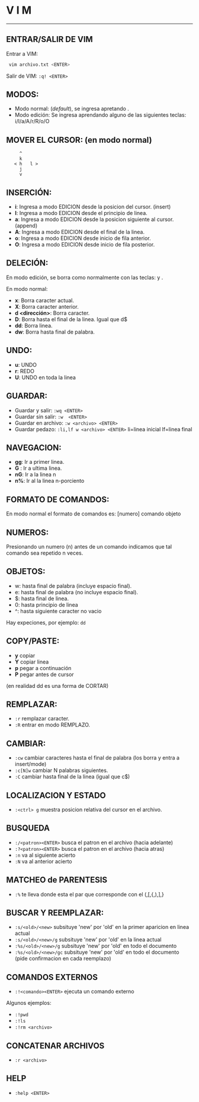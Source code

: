 # V I M

>

---

## ENTRAR/SALIR DE VIM
Entrar a VIM: 
```bash
 vim archivo.txt <ENTER>
```

Salir de VIM: 
``:q! <ENTER>`` 

## MODOS:
- Modo normal: (*default*), se ingresa apretando <ESC>.
- Modo edición:	Se ingresa aprendando alguno de las siguientes teclas: i/I/a/A/r/R/o/O

## MOVER EL CURSOR: (en modo normal)
	     ^
	     k		    
       < h	 l >	
	     j		
	     v

## INSERCIÓN:
- **i**: Ingresa a modo EDICION desde la posicion del cursor. (insert)
- **I**: Ingresa a modo EDICION desde el principio de linea.
- **a**: Ingresa a modo EDICION desde la posicion siguiente al cursor. (append)
- **A**: Ingresa a modo EDICION desde el final de la linea.
- **o**: Ingresa a modo EDICION desde inicio de fila anterior.
- **O**: Ingresa a modo EDICION desde inicio de fila posterior.		

## DELECIÓN:
En modo edición, se borra como normalmente con las teclas: *<supr>* y *<del>*.

En modo normal:
- **x**: Borra caracter actual.
- **X**: Borra caracter anterior.
- **d <dirección>**: Borra caracter.
- **D**: Borra hasta el final de la linea. Igual que d$
- **dd**: Borra linea.
- **dw**: Borra hasta final de palabra.

## UNDO:
- **u**: UNDO
- **<ctrl>r**: REDO
- **U**: UNDO en toda la linea

## GUARDAR:

- Guardar y salir: 	``:wq <ENTER>``
- Guardar sin salir: 	``:w  <ENTER>``	
- Guardar en archivo: 	``:w <archivo> <ENTER>``
- Guardar pedazo:  	``:li,lf w <archivo> <ENTER>``  li=linea inicial lf=linea final 

## NAVEGACION:
- **gg**: Ir a primer linea.
- **G**	: Ir a ultima linea.
- **nG**: Ir a la linea n
- **n%**: Ir al la linea n-porciento 

## FORMATO DE COMANDOS:
En modo normal el formato de comandos es:
	[numero] comando objeto

## NUMEROS:
Presionando un numero (n) antes de un comando indicamos que tal comando sea repetido n veces.

## OBJETOS:
- w: hasta final de palabra (incluye espacio final).
- e: hasta final de palabra (no incluye espacio final).
- $: hasta final de linea.
- 0: hasta principio de linea
- ^: hasta siguiente caracter no vacio

Hay expeciones, por ejemplo: ``dd``
		
## COPY/PASTE:
- **y**	copiar 
- **Y**	copiar linea
- **p**	pegar a continuación
- **P**	pegar antes de cursor

(en realidad dd es una forma de CORTAR)
## REMPLAZAR:
- ``:r``	remplazar caracter.
- ``:R``	entrar en modo REMPLAZO.

## CAMBIAR:
- ``:cw``	cambiar caracteres hasta el final de palabra (los borra y entra a insert/mode)
- ``:c[N]w``	cambiar N palabras siguientes.
- ``:C``	cambiar hasta final de la linea (igual que c$)

## LOCALIZACION Y ESTADO
- ``:<ctrl> g`` 	muestra posicion relativa del cursor en el archivo.

## BUSQUEDA
- ``:/<patron><ENTER>``	busca el patron en el archivo (hacia adelante)
- ``:?<patron><ENTER>``	busca el patron en el archivo (hacia atras)
- ``:n``			va al siguiente acierto		
- ``:N``			va al anterior  acierto

## MATCHEO de PARENTESIS
- ``:%``			te lleva donde esta el par que corresponde con el (,[,{,),],}		
## BUSCAR Y REEMPLAZAR:

- ``:s/<old>/<new>`` 	subsituye 'new' por 'old' en la primer aparicion en linea actual
- ``:s/<old>/<new>/g`` 	 subsituye 'new' por 'old' en la linea actual
- ``:%s/<old>/<new>/g``	 subsituye 'new' por 'old' en todo el documento
- ``:%s/<old>/<new>/gc`` subsituye 'new' por 'old' en todo el documento (pide confirmacion en cada reemplazo)

## COMANDOS EXTERNOS

- ``:!<comando><ENTER>``		ejecuta un comando externo

Algunos ejemplos:
- ``:!pwd``
- ``:!ls``
- ``:!rm <archivo>``

## CONCATENAR ARCHIVOS
- ``:r <archivo>``

## HELP
- ``:help <ENTER>``
